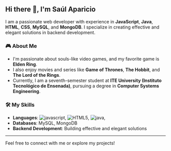 ## Hi there 👋, I'm Saúl Aparicio

I am a passionate web developer with experience in **JavaScript**, **Java**, **HTML**, **CSS**, **MySQL**, and **MongoDB**. I specialize in creating effective and elegant solutions in backend development.

### 🎮 About Me

- I'm passionate about souls-like video games, and my favorite game is **Elden Ring**.
- I also enjoy movies and series like **Game of Thrones**, **The Hobbit**, and **The Lord of the Rings**.
- Currently, I am a seventh-semester student at **ITE University (Instituto Tecnológico de Ensenada)**, pursuing a degree in **Computer Systems Engineering**.

### 🛠️ My Skills

- **Languages**: 
![javascript](https://img.shields.io/badge/javascript-yellow), ![HTML5](https://img.shields.io/badge/HTML5-E34F26?style=for-the-badge&logo=html5&logoColor=white), ![java](https://img.shields.io/badge/java-red),
- **Databases**: MySQL, MongoDB
- **Backend Development**: Building effective and elegant solutions

---

Feel free to connect with me or explore my projects!

